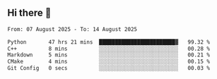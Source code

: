 ## Hi there 👋

<!--
**Bojupi/Bojupi** is a ✨ _special_ ✨ repository because its `README.md` (this file) appears on your GitHub profile.

Here are some ideas to get you started:

- 🔭 I’m currently working on ...
- 🌱 I’m currently learning ...
- 👯 I’m looking to collaborate on ...
- 🤔 I’m looking for help with ...
- 💬 Ask me about ...
- 📫 How to reach me: ...
- 😄 Pronouns: ...
- ⚡ Fun fact: ...
-->

<!--START_SECTION:waka-->

```txt
From: 07 August 2025 - To: 14 August 2025

Python       47 hrs 21 mins  ████████████████████████▓   99.32 %
C++          8 mins          ░░░░░░░░░░░░░░░░░░░░░░░░░   00.28 %
Markdown     5 mins          ░░░░░░░░░░░░░░░░░░░░░░░░░   00.21 %
CMake        4 mins          ░░░░░░░░░░░░░░░░░░░░░░░░░   00.15 %
Git Config   0 secs          ░░░░░░░░░░░░░░░░░░░░░░░░░   00.03 %
```

<!--END_SECTION:waka-->
